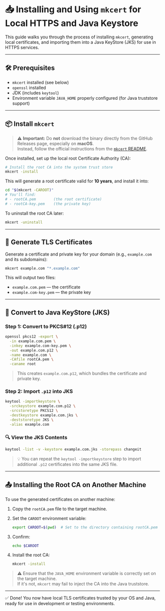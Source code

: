 # 📥 Installing and Using `mkcert` for Local HTTPS and Java Keystore

This guide walks you through the process of installing `mkcert`, generating local certificates, and importing them into a Java KeyStore (JKS) for use in HTTPS services.

---

## 🛠️ Prerequisites

- `mkcert` installed (see below)
- `openssl` installed
- JDK (includes `keytool`)
- Environment variable `JAVA_HOME` properly configured (for Java truststore support)

---

## 📦 Install `mkcert`

> ⚠️ **Important:** Do **not** download the binary directly from the GitHub Releases page, especially on **macOS**.  
> Instead, follow the official instructions from the [`mkcert` README](https://github.com/FiloSottile/mkcert).

Once installed, set up the local root Certificate Authority (CA):

```bash
# Install the root CA into the system trust store
mkcert -install
```

This will generate a root certificate valid for **10 years**, and install it into:

```bash
cd "$(mkcert -CAROOT)"
# You'll find:
# - rootCA.pem        (the root certificate)
# - rootCA-key.pem    (the private key)
```

To uninstall the root CA later:

```bash
mkcert -uninstall
```

---

## 📄 Generate TLS Certificates

Generate a certificate and private key for your domain (e.g., `example.com` and its subdomains):

```bash
mkcert example.com "*.example.com"
```

This will output two files:

- `example.com.pem` — the certificate
- `example.com-key.pem` — the private key

---

## 🔐 Convert to Java KeyStore (JKS)

### Step 1: Convert to PKCS#12 (.p12)

```bash
openssl pkcs12 -export \
  -in example.com.pem \
  -inkey example.com-key.pem \
  -out example.com.p12 \
  -name example.com \
  -CAfile rootCA.pem \
  -caname root
```

> This creates `example.com.p12`, which bundles the certificate and private key.

### Step 2: Import `.p12` into JKS

```bash
keytool -importkeystore \
  -srckeystore example.com.p12 \
  -srcstoretype PKCS12 \
  -destkeystore example.com.jks \
  -deststoretype JKS \
  -alias example.com
```

### 🔍 View the JKS Contents

```bash
keytool -list -v -keystore example.com.jks -storepass changeit
```

> 💡 You can repeat the `keytool -importkeystore` step to import additional `.p12` certificates into the same JKS file.

---

## 📤 Installing the Root CA on Another Machine

To use the generated certificates on another machine:

1. Copy the `rootCA.pem` file to the target machine.
2. Set the `CAROOT` environment variable:

   ```bash
   export CAROOT=$(pwd)  # Set to the directory containing rootCA.pem
   ```

3. Confirm:

   ```bash
   echo $CAROOT
   ```

4. Install the root CA:

   ```bash
   mkcert -install
   ```

> ⚠️ Ensure that the `JAVA_HOME` environment variable is correctly set on the target machine.  
> If it's not, `mkcert` may fail to inject the CA into the Java truststore.

---

✅ Done! You now have local TLS certificates trusted by your OS and Java, ready for use in development or testing environments.